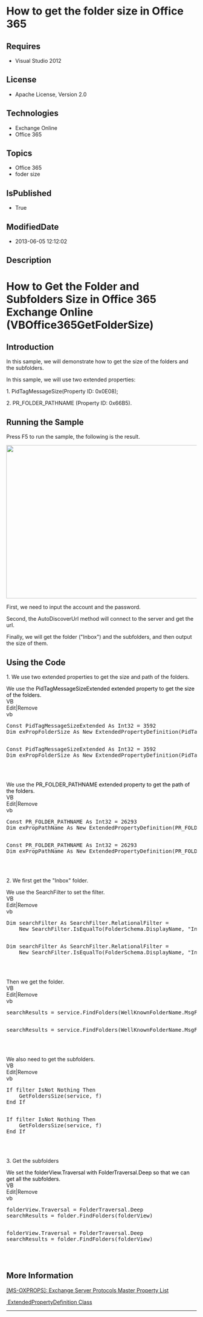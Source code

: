 # How to get the folder size in Office 365
## Requires
* Visual Studio 2012
## License
* Apache License, Version 2.0
## Technologies
* Exchange Online
* Office 365
## Topics
* Office 365
* foder size
## IsPublished
* True
## ModifiedDate
* 2013-06-05 12:12:02
## Description

<h1>How to Get the Folder and Subfolders Size in Office 365 Exchange Online (VBOffice365GetFolderSize)</h1>
<h2>Introduction</h2>
<p class="MsoNormal">In this sample, we will demonstrate how to get the size of the folders and the subfolders.</p>
<p class="MsoNormal">In this sample, we will use two extended properties:</p>
<p class="MsoNormal">1. PidTagMessageSize(Property ID: 0x0E08);</p>
<p class="MsoNormal">2. PR_FOLDER_PATHNAME (Property ID: 0x66B5).</p>
<h2>Running the Sample</h2>
<p class="MsoNormal">Press F5 to run the sample, the following is the result.</p>
<p class="MsoNormal"><span style=""><img src="/site/view/file/83462/1/image.png" alt="" width="519" height="406" align="middle">
</span></p>
<p class="MsoNormal">First, we need to input the account and the password.</p>
<p class="MsoNormal">Second, the AutoDiscoverUrl method will connect to the server and get the url.</p>
<p class="MsoNormal">Finally, we will get the folder (&quot;Inbox&quot;) and the subfolders, and then output the size of them.</p>
<h2>Using the Code</h2>
<p class="MsoNormal" style="margin-bottom:0in; margin-bottom:.0001pt; line-height:normal; text-autospace:none">
1. We use two extended properties to get the size and path of the folders.</p>
<p class="MsoNormal" style="margin-bottom:0in; margin-bottom:.0001pt; line-height:normal; text-autospace:none">
We use the <span style="color:black">PidTagMessageSizeExtended extended property to get the size of the folders.
</span></p>
<div class="scriptcode">
<div class="pluginEditHolder" pluginCommand="mceScriptCode">
<div class="title"><span>VB</span></div>
<div class="pluginLinkHolder"><span class="pluginEditHolderLink">Edit</span>|<span class="pluginRemoveHolderLink">Remove</span>
</div>
<span class="hidden">vb</span>
<pre class="hidden">
Const PidTagMessageSizeExtended As Int32 = 3592
Dim exPropFolderSize As New ExtendedPropertyDefinition(PidTagMessageSizeExtended, MapiPropertyType.Integer)

</pre>
<pre id="codePreview" class="vb">
Const PidTagMessageSizeExtended As Int32 = 3592
Dim exPropFolderSize As New ExtendedPropertyDefinition(PidTagMessageSizeExtended, MapiPropertyType.Integer)

</pre>
</div>
</div>
<div class="endscriptcode">&nbsp;</div>
<p class="MsoNormal" style="margin-bottom:0in; margin-bottom:.0001pt; line-height:normal; text-autospace:none">
<span style="color:black"></span></p>
<p class="MsoNormal" style="margin-bottom:0in; margin-bottom:.0001pt; line-height:normal; text-autospace:none">
We use the <span style="color:black">PR_FOLDER_PATHNAME extended property to get the path of the folders.
</span></p>
<div class="scriptcode">
<div class="pluginEditHolder" pluginCommand="mceScriptCode">
<div class="title"><span>VB</span></div>
<div class="pluginLinkHolder"><span class="pluginEditHolderLink">Edit</span>|<span class="pluginRemoveHolderLink">Remove</span>
</div>
<span class="hidden">vb</span>
<pre class="hidden">
Const PR_FOLDER_PATHNAME As Int32 = 26293
Dim exPropPathName As New ExtendedPropertyDefinition(PR_FOLDER_PATHNAME, MapiPropertyType.String)

</pre>
<pre id="codePreview" class="vb">
Const PR_FOLDER_PATHNAME As Int32 = 26293
Dim exPropPathName As New ExtendedPropertyDefinition(PR_FOLDER_PATHNAME, MapiPropertyType.String)

</pre>
</div>
</div>
<div class="endscriptcode">&nbsp;</div>
<p class="MsoNormal" style="margin-bottom:0in; margin-bottom:.0001pt; line-height:normal; text-autospace:none">
2. We first get the &quot;Inbox&quot; folder.</p>
<p class="MsoNormal" style="margin-bottom:0in; margin-bottom:.0001pt; line-height:normal; text-autospace:none">
We use the SearchFilter to set the filter.</p>
<div class="scriptcode">
<div class="pluginEditHolder" pluginCommand="mceScriptCode">
<div class="title"><span>VB</span></div>
<div class="pluginLinkHolder"><span class="pluginEditHolderLink">Edit</span>|<span class="pluginRemoveHolderLink">Remove</span>
</div>
<span class="hidden">vb</span>
<pre class="hidden">
Dim searchFilter As SearchFilter.RelationalFilter =
&nbsp;&nbsp;&nbsp; New SearchFilter.IsEqualTo(FolderSchema.DisplayName, &quot;Inbox&quot;)

</pre>
<pre id="codePreview" class="vb">
Dim searchFilter As SearchFilter.RelationalFilter =
&nbsp;&nbsp;&nbsp; New SearchFilter.IsEqualTo(FolderSchema.DisplayName, &quot;Inbox&quot;)

</pre>
</div>
</div>
<div class="endscriptcode">&nbsp;</div>
<p class="MsoNormal" style="margin-bottom:0in; margin-bottom:.0001pt; line-height:normal; text-autospace:none">
Then we get the folder.</p>
<div class="scriptcode">
<div class="pluginEditHolder" pluginCommand="mceScriptCode">
<div class="title"><span>VB</span></div>
<div class="pluginLinkHolder"><span class="pluginEditHolderLink">Edit</span>|<span class="pluginRemoveHolderLink">Remove</span>
</div>
<span class="hidden">vb</span>
<pre class="hidden">
searchResults = service.FindFolders(WellKnownFolderName.MsgFolderRoot, filter, folderView)

</pre>
<pre id="codePreview" class="vb">
searchResults = service.FindFolders(WellKnownFolderName.MsgFolderRoot, filter, folderView)

</pre>
</div>
</div>
<div class="endscriptcode">&nbsp;</div>
<p class="MsoNormal" style="margin-bottom:0in; margin-bottom:.0001pt; line-height:normal; text-autospace:none">
We also need to get the subfolders.</p>
<div class="scriptcode">
<div class="pluginEditHolder" pluginCommand="mceScriptCode">
<div class="title"><span>VB</span></div>
<div class="pluginLinkHolder"><span class="pluginEditHolderLink">Edit</span>|<span class="pluginRemoveHolderLink">Remove</span>
</div>
<span class="hidden">vb</span>
<pre class="hidden">
If filter IsNot Nothing Then
&nbsp;&nbsp;&nbsp; GetFoldersSize(service, f)
End If

</pre>
<pre id="codePreview" class="vb">
If filter IsNot Nothing Then
&nbsp;&nbsp;&nbsp; GetFoldersSize(service, f)
End If

</pre>
</div>
</div>
<div class="endscriptcode">&nbsp;</div>
<p class="MsoNormal" style="margin-bottom:0in; margin-bottom:.0001pt; line-height:normal; text-autospace:none">
3. Get the subfolders</p>
<p class="MsoNormal" style="margin-bottom:0in; margin-bottom:.0001pt; line-height:normal; text-autospace:none">
We set the <span style="color:black">folderView.Traversal with FolderTraversal.Deep so that we can get all the subfolders.
</span></p>
<div class="scriptcode">
<div class="pluginEditHolder" pluginCommand="mceScriptCode">
<div class="title"><span>VB</span></div>
<div class="pluginLinkHolder"><span class="pluginEditHolderLink">Edit</span>|<span class="pluginRemoveHolderLink">Remove</span>
</div>
<span class="hidden">vb</span>
<pre class="hidden">
folderView.Traversal = FolderTraversal.Deep
searchResults = folder.FindFolders(folderView)

</pre>
<pre id="codePreview" class="vb">
folderView.Traversal = FolderTraversal.Deep
searchResults = folder.FindFolders(folderView)

</pre>
</div>
</div>
<div class="endscriptcode">&nbsp;</div>
<h2>More Information</h2>
<p class="MsoNormal"><a href="http://msdn.microsoft.com/en-us/library/cc433490(v=exchg.80).aspx"><span style="">[MS-OXPROPS]: Exchange Server Protocols Master Property List</span></a><span class="MsoHyperlink">
</span></p>
<p class="MsoNormal"><span class="MsoHyperlink"><a href="http://msdn.microsoft.com/en-us/library/dd634678(v=exchg.80).aspx"><span style="">&nbsp;</span>ExtendedPropertyDefinition Class</a>
</span></p>
<hr>
<div><a href="http://go.microsoft.com/?linkid=9759640" style="margin-top:3px"><img alt="" src="http://bit.ly/onecodelogo">
</a></div>
